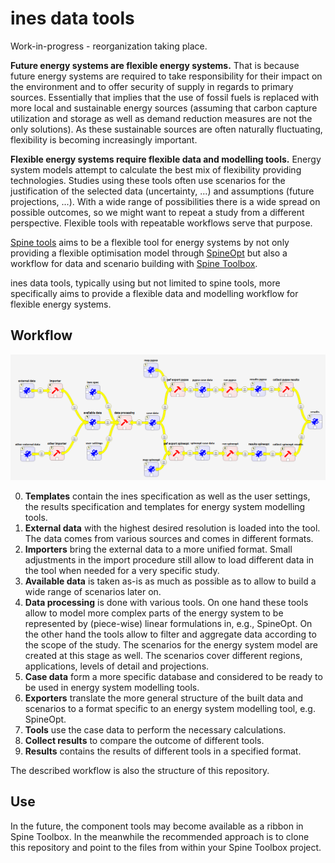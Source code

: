 # ines data tools

Work-in-progress - reorganization taking place.

**Future energy systems are flexible energy systems.** That is because future energy systems are required to take responsibility for their impact on the environment and to offer security of supply in regards to primary sources. Essentially that implies that the use of fossil fuels is replaced with more local and sustainable energy sources (assuming that carbon capture utilization and storage as well as demand reduction measures are not the only solutions). As these sustainable sources are often naturally fluctuating, flexibility is becoming increasingly important.

**Flexible energy systems require flexible data and modelling tools.** Energy system models attempt to calculate the best mix of flexibility providing technologies. Studies using these tools often use scenarios for the justification of the selected data (uncertainty, ...) and assumptions (future projections, ...). With a wide range of possibilities there is a wide spread on possible outcomes, so we might want to repeat a study from a different perspective. Flexible tools with repeatable workflows serve that purpose.

[Spine tools](https://github.com/spine-tools) aims to be a flexible tool for energy systems by not only providing a flexible optimisation model through [SpineOpt](https://github.com/Spine-tools/SpineOpt.jl) but also a workflow for data and scenario building with [Spine Toolbox](https://github.com/Spine-tools/Spine-Toolbox).

ines data tools, typically using but not limited to spine tools, more specifically aims to provide a flexible data and modelling workflow for flexible energy systems.

## Workflow

![image](docs/src/figs/ines-data-tools-workflow-example.png)

0. **Templates** contain the ines specification as well as the user settings, the results specification and templates for energy system modelling tools.
1. **External data** with the highest desired resolution is loaded into the tool. The data comes from various sources and comes in different formats.
2. **Importers** bring the external data to a more unified format. Small adjustments in the import procedure still allow to load different data in the tool when needed for a very specific study.
3. **Available data** is taken as-is as much as possible as to allow to build a wide range of scenarios later on.
4. **Data processing** is done with various tools. On one hand these tools allow to model more complex parts of the energy system to be represented by (piece-wise) linear formulations in, e.g., SpineOpt. On the other hand the tools allow to filter and aggregate data according to the scope of the study. The scenarios for the energy system model are created at this stage as well. The scenarios cover different regions, applications, levels of detail and projections.
5. **Case data** form a more specific database and considered to be ready to be used in energy system modelling tools.
6. **Exporters** translate the more general structure of the built data and scenarios to a format specific to an energy system modelling tool, e.g. SpineOpt.
7. **Tools** use the case data to perform the necessary calculations.
8. **Collect results** to compare the outcome of different tools.
9. **Results** contains the results of different tools in a specified format.

The described workflow is also the structure of this repository.

## Use

In the future, the component tools may become available as a ribbon in Spine Toolbox. In the meanwhile the recommended approach is to clone this repository and point to the files from within your Spine Toolbox project.

<!-- To Do: Add a more detailed explanation (with example) to the documentation. -->